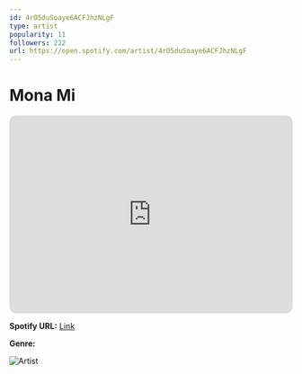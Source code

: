 ```yaml
---
id: 4rO5duSoaye6ACFJhzNLgF
type: artist
popularity: 11
followers: 222
url: https://open.spotify.com/artist/4rO5duSoaye6ACFJhzNLgF
---
```

# Mona Mi

<iframe style="border-radius:12px" src="https://open.spotify.com/embed/artist/4rO5duSoaye6ACFJhzNLgF" width="100%" height="352" frameBorder="0" allowfullscreen="" allow="autoplay; clipboard-write; encrypted-media; fullscreen; picture-in-picture" loading="lazy"></iframe>

**Spotify URL:** [Link](https://open.spotify.com/artist/4rO5duSoaye6ACFJhzNLgF)

**Genre:** 

![Artist](https://i.scdn.co/image/ab67616d0000b273ef3a2389e0458de8d7cb2d9e)
